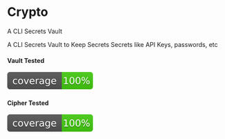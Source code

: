# Crypto
A CLI Secrets Vault

A CLI Secrets Vault to Keep Secrets
Secrets like API Keys, passwords, etc

<h4>Vault Tested</h4> <img src="https://github.com/Wizkaley/Crypto/blob/master/coverage.svg"/>
<h4>Cipher Tested</h4> <img src="https://github.com/Wizkaley/Crypto/blob/master/cipher/coverage.svg"/>
